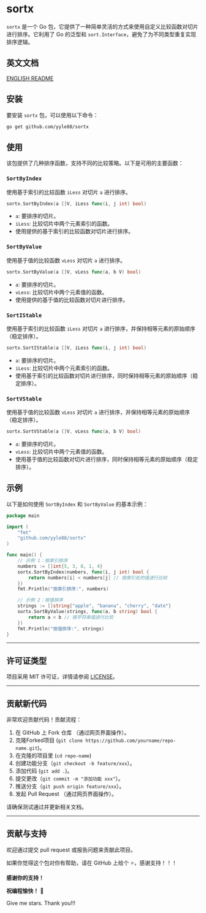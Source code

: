 # sortx

`sortx` 是一个 Go 包，它提供了一种简单灵活的方式来使用自定义比较函数对切片进行排序。它利用了 Go 的泛型和 `sort.Interface`，避免了为不同类型重复实现排序逻辑。

## 英文文档

[ENGLISH README](README.md)

## 安装

要安装 `sortx` 包，可以使用以下命令：

```bash
go get github.com/yyle88/sortx
```

## 使用

该包提供了几种排序函数，支持不同的比较策略。以下是可用的主要函数：

### `SortByIndex`

使用基于索引的比较函数 `iLess` 对切片 `a` 进行排序。

```go
sortx.SortByIndex(a []V, iLess func(i, j int) bool)
```

- `a`: 要排序的切片。
- `iLess`: 比较切片中两个元素索引的函数。
- 使用提供的基于索引的比较函数对切片进行排序。

### `SortByValue`

使用基于值的比较函数 `vLess` 对切片 `a` 进行排序。

```go
sortx.SortByValue(a []V, vLess func(a, b V) bool)
```

- `a`: 要排序的切片。
- `vLess`: 比较切片中两个元素值的函数。
- 使用提供的基于值的比较函数对切片进行排序。

### `SortIStable`

使用基于索引的比较函数 `iLess` 对切片 `a` 进行排序，并保持相等元素的原始顺序（稳定排序）。

```go
sortx.SortIStable(a []V, iLess func(i, j int) bool)
```

- `a`: 要排序的切片。
- `iLess`: 比较切片中两个元素索引的函数。
- 使用基于索引的比较函数对切片进行排序，同时保持相等元素的原始顺序（稳定排序）。

### `SortVStable`

使用基于值的比较函数 `vLess` 对切片 `a` 进行排序，并保持相等元素的原始顺序（稳定排序）。

```go
sortx.SortVStable(a []V, vLess func(a, b V) bool)
```

- `a`: 要排序的切片。
- `vLess`: 比较切片中两个元素值的函数。
- 使用基于值的比较函数对切片进行排序，同时保持相等元素的原始顺序（稳定排序）。

## 示例

以下是如何使用 `SortByIndex` 和 `SortByValue` 的基本示例：

```go
package main

import (
	"fmt"
	"github.com/yyle88/sortx"
)

func main() {
	// 示例 1：按索引排序
	numbers := []int{5, 3, 8, 1, 4}
	sortx.SortByIndex(numbers, func(i, j int) bool {
		return numbers[i] < numbers[j] // 按索引处的值进行比较
	})
	fmt.Println("按索引排序:", numbers)

	// 示例 2：按值排序
	strings := []string{"apple", "banana", "cherry", "date"}
	sortx.SortByValue(strings, func(a, b string) bool {
		return a < b // 按字符串值进行比较
	})
	fmt.Println("按值排序:", strings)
}
```

---

## 许可证类型

项目采用 MIT 许可证，详情请参阅 [LICENSE](LICENSE)。

---

## 贡献新代码

非常欢迎贡献代码！贡献流程：

1. 在 GitHub 上 Fork 仓库 （通过网页界面操作）。
2. 克隆Forked项目 (`git clone https://github.com/yourname/repo-name.git`)。
3. 在克隆的项目里 (`cd repo-name`)
4. 创建功能分支（`git checkout -b feature/xxx`）。
5. 添加代码 (`git add .`)。
6. 提交更改（`git commit -m "添加功能 xxx"`）。
7. 推送分支（`git push origin feature/xxx`）。
8. 发起 Pull Request （通过网页界面操作）。

请确保测试通过并更新相关文档。

---

## 贡献与支持

欢迎通过提交 pull request 或报告问题来贡献此项目。

如果你觉得这个包对你有帮助，请在 GitHub 上给个 ⭐，感谢支持！！！

**感谢你的支持！**

**祝编程愉快！** 🎉

Give me stars. Thank you!!!
